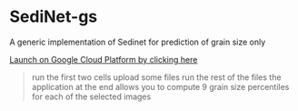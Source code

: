 # SediNet-gs
A generic implementation of Sedinet for prediction of grain size only

[Launch on Google Cloud Platform by clicking here](http://34.82.40.4:8888/notebooks/RunSediNet.ipynb)

> run the first two cells
> upload some files
> run the rest of the files
> the application at the end allows you to compute 9 grain size percentiles for each of the selected images
